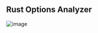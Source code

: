 ## Rust Options Analyzer

![image](https://github.com/kennardpeters/rust_options_analyzer/assets/35501962/0bfb44e4-1f01-4cee-8b2d-d98b03166d0a)
